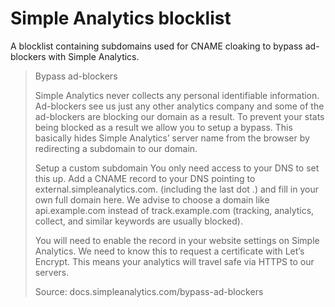 # Simple Analytics blocklist

A blocklist containing subdomains used for CNAME cloaking to bypass ad-blockers with Simple Analytics.

> Bypass ad-blockers
>
> Simple Analytics never collects any personal identifiable information. Ad-blockers see us just any other analytics company and some of the ad-blockers are blocking our domain as a result. To prevent your stats being blocked as a result we allow you to setup a bypass. This basically hides Simple Analytics’ server name from the browser by redirecting a subdomain to our domain.
>
> Setup a custom subdomain
> You only need access to your DNS to set this up. Add a CNAME record to your DNS pointing to external.simpleanalytics.com. (including the last dot .) and fill in your own full domain here. We advise to choose a domain like api.example.com instead of track.example.com (tracking, analytics, collect, and similar keywords are usually blocked).
>
> You will need to enable the record in your website settings on Simple Analytics. We need to know this to request a certificate with Let’s Encrypt. This means your analytics will travel safe via HTTPS to our servers.
>
> Source: docs.simpleanalytics.com/bypass-ad-blockers